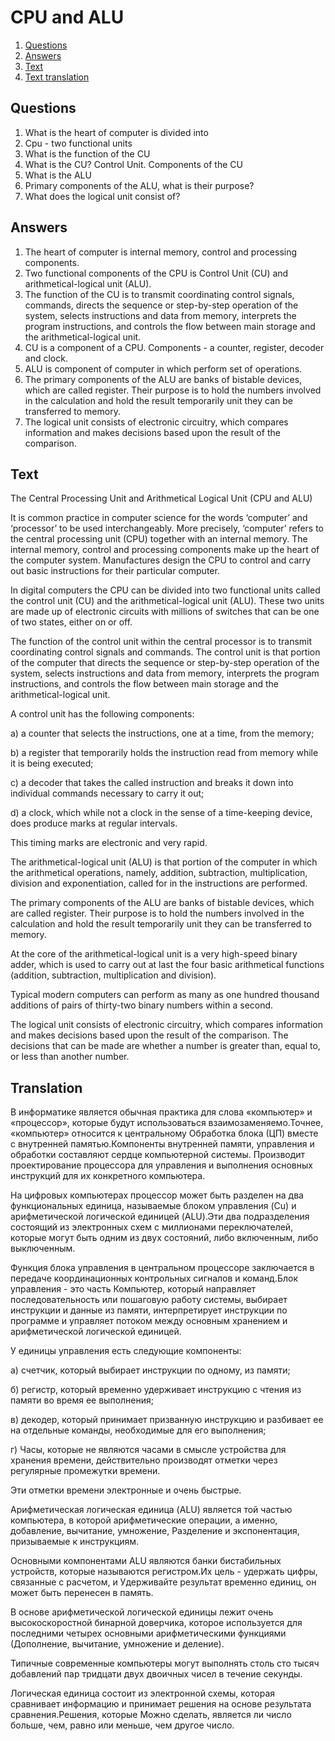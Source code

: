 # CPU and ALU

1. [Questions](#Questions)
2. [Answers](#Answers)
3. [Text](#Text)
4. [Text translation](#Translation)

## Questions

1. What is the heart of computer is divided into
2. Cpu - two functional units
3. What is the function of the CU
4. What is the CU? Control Unit. Components of the CU
5. What is the ALU
6. Primary components of the ALU, what is their purpose?
7. What does the logical unit consist of?

## Answers

1. The heart of computer is internal memory, control and processing components.
2. Two functional components of the CPU is Control Unit (CU) and arithmetical-logical unit (ALU).
3. The function of the CU is to transmit coordinating control signals, commands, directs the sequence or step-by-step operation of the system, selects
   instructions and data from memory, interprets the program instructions, and controls the flow between main storage and the arithmetical-logical unit.
4. CU is a component of a CPU. Components - a counter, register, decoder and clock.
5. ALU is component of computer in which perform set of operations.
6. The primary components of the ALU are banks of bistable devices, which are called register. Their purpose is to hold the numbers involved in the calculation
   and hold the result temporarily unit they can be transferred to memory.
7. The logical unit consists of electronic circuitry, which compares information and makes decisions based upon the result of the comparison.

## Text

The Central Processing Unit and Arithmetical Logical Unit (CPU and ALU)

It is common practice in computer science for the words ‘computer’ and ‘processor’ to be used interchangeably. More precisely, ‘computer’ refers to the central
processing unit (CPU) together with an internal memory. The internal memory, control and processing components make up the heart of the computer system.
Manufactures design the CPU to control and carry out basic instructions for their particular computer.

In digital computers the CPU can be divided into two functional units called the control unit (CU) and the arithmetical-logical unit (ALU). These two units are
made up of electronic circuits with millions of switches that can be one of two states, either on or off.

The function of the control unit within the central processor is to transmit coordinating control signals and commands. The control unit is that portion of the
computer that directs the sequence or step-by-step operation of the system, selects instructions and data from memory, interprets the program instructions, and
controls the flow between main storage and the arithmetical-logical unit.

A control unit has the following components:

a) a counter that selects the instructions, one at a time, from the memory;

b) a register that temporarily holds the instruction read from memory while it is being executed;

c) a decoder that takes the called instruction and breaks it down into individual commands necessary to carry it out;

d) a clock, which while not a clock in the sense of a time-keeping device, does produce marks at regular intervals.

This timing marks are electronic and very rapid.

The arithmetical-logical unit (ALU) is that portion of the computer in which the arithmetical operations, namely, addition, subtraction, multiplication,
division and exponentiation, called for in the instructions are performed.

The primary components of the ALU are banks of bistable devices, which are called register. Their purpose is to hold the numbers involved in the calculation and
hold the result temporarily unit they can be transferred to memory.

At the core of the arithmetical-logical unit is a very high-speed binary adder, which is used to carry out at last the four basic arithmetical functions
(addition, subtraction, multiplication and division).

Typical modern computers can perform as many as one hundred thousand additions of pairs of thirty-two binary numbers within a second.

The logical unit consists of electronic circuitry, which compares information and makes decisions based upon the result of the comparison. The decisions that
can be made are whether a number is greater than, equal to, or less than another number.

## Translation

В информатике является обычная практика для слова «компьютер» и «процессор», которые будут использоваться взаимозаменяемо.Точнее, «компьютер» относится к
центральному Обработка блока (ЦП) вместе с внутренней памятью.Компоненты внутренней памяти, управления и обработки составляют сердце компьютерной системы.
Производит проектирование процессора для управления и выполнения основных инструкций для их конкретного компьютера.

На цифровых компьютерах процессор может быть разделен на два функциональных единица, называемые блоком управления (Cu) и арифметической логической единицей
(ALU).Эти два подразделения состоящий из электронных схем с миллионами переключателей, которые могут быть одним из двух состояний, либо включенным, либо
выключенным.

Функция блока управления в центральном процессоре заключается в передаче координационных контрольных сигналов и команд.Блок управления - это часть Компьютер,
который направляет последовательность или пошаговую работу системы, выбирает инструкции и данные из памяти, интерпретирует инструкции по программе и управляет
потоком между основным хранением и арифметической логической единицей.

У единицы управления есть следующие компоненты:

а) счетчик, который выбирает инструкции по одному, из памяти;

б) регистр, который временно удерживает инструкцию с чтения из памяти во время ее выполнения;

в) декодер, который принимает призванную инструкцию и разбивает ее на отдельные команды, необходимые для его выполнения;

г) Часы, которые не являются часами в смысле устройства для хранения времени, действительно производят отметки через регулярные промежутки времени.

Эти отметки времени электронные и очень быстрые.

Арифметическая логическая единица (ALU) является той частью компьютера, в которой арифметические операции, а именно, добавление, вычитание, умножение,
Разделение и экспонентация, призываемые к инструкциям.

Основными компонентами ALU являются банки бистабильных устройств, которые называются регистром.Их цель - удержать цифры, связанные с расчетом, и Удерживайте
результат временно единиц, он может быть перенесен в память.

В основе арифметической логической единицы лежит очень высокоскоростной бинарной доверчика, которое используется для последними четырех основными
арифметическими функциями (Дополнение, вычитание, умножение и деление).

Типичные современные компьютеры могут выполнять столь сто тысяч добавлений пар тридцати двух двоичных чисел в течение секунды.

Логическая единица состоит из электронной схемы, которая сравнивает информацию и принимает решения на основе результата сравнения.Решения, которые Можно
сделать, является ли число больше, чем, равно или меньше, чем другое число.
